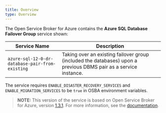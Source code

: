 ```yaml
---
title: Overview
type: Overview
---
```


The Open Service Broker for Azure contains the **Azure SQL Database Failover Group** service shown:

| Service Name | Description |
|--------------|-------------|
| `azure-sql-12-0-dr-database-pair-from-existing` | Taking over an existing failover group (included the databases) upon a previous DBMS pair as a service instance. |

The service requires `ENABLE_DISASTER_RECOVERY_SERVICES` and `ENABLE_MIGRATION_SERVICES` to be `true` in OSBA environment variables.

>**NOTE:** This version of the service is based on Open Service Broker for Azure, version [1.3.1](https://github.com/Azure/open-service-broker-azure/releases).
For more information, see the [documentation](https://github.com/Azure/open-service-broker-azure/blob/v1.3.1/docs/modules/mssqldr.md).
